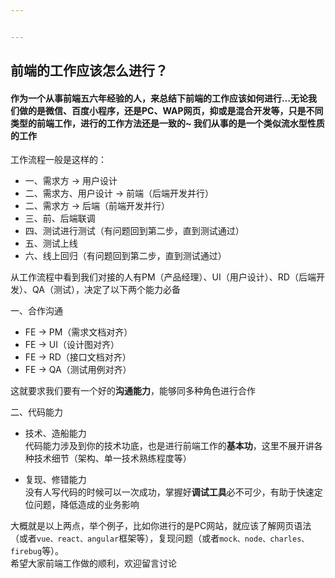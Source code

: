 ```yaml
---


---
```


<h2 id="前端的工作应该怎么进行？"><strong>前端的工作应该怎么进行？</strong></h2>
<h4 id="作为一个从事前端五六年经验的人，来总结下前端的工作应该如何进行...无论我们做的是微信、百度小程序，还是pc、wap网页，抑或是混合开发等，只是不同类型的前端工作，进行的工作方法还是一致的-我们从事的是一个类似流水型性质的工作">作为一个从事前端五六年经验的人，来总结下前端的工作应该如何进行…无论我们做的是微信、百度小程序，还是PC、WAP网页，抑或是混合开发等，只是不同类型的前端工作，进行的工作方法还是一致的~ 我们从事的是一个类似流水型性质的工作</h4>
<p>工作流程一般是这样的：</p>
<ul>
<li>一、需求方 -&gt; 用户设计</li>
<li>二、需求方、用户设计 -&gt; 前端（后端开发并行）</li>
<li>二、需求方 -&gt; 后端（前端开发并行）</li>
<li>三、前、后端联调</li>
<li>四、测试进行测试（有问题回到第二步，直到测试通过）</li>
<li>五、测试上线</li>
<li>六、线上回归（有问题回到第二步，直到测试通过）</li>
</ul>
<p>从工作流程中看到我们对接的人有PM（产品经理）、UI（用户设计）、RD（后端开发）、QA（测试），决定了以下两个能力必备</p>
<p>一、合作沟通</p>
<ul>
<li>FE -&gt; PM（需求文档对齐）</li>
<li>FE -&gt; UI（设计图对齐）</li>
<li>FE -&gt; RD（接口文档对齐）</li>
<li>FE -&gt; QA（测试用例对齐）</li>
</ul>
<p>这就要求我们要有一个好的<strong>沟通能力</strong>，能够同多种角色进行合作</p>
<p>二、代码能力</p>
<ul>
<li>
<p>技术、造船能力<br>
代码能力涉及到你的技术功底，也是进行前端工作的<strong>基本功</strong>，这里不展开讲各种技术细节（架构、单一技术熟练程度等）</p>
</li>
<li>
<p>复现、修错能力<br>
没有人写代码的时候可以一次成功，掌握好<strong>调试工具</strong>必不可少，有助于快速定位问题，降低造成的业务影响</p>
</li>
</ul>
<p>大概就是以上两点，举个例子，比如你进行的是PC网站，就应该了解网页语法（或者<code>vue、react、angular</code>框架等），复现问题（或者<code>mock、node、charles、firebug</code>等）。<br>
希望大家前端工作做的顺利，欢迎留言讨论</p>

